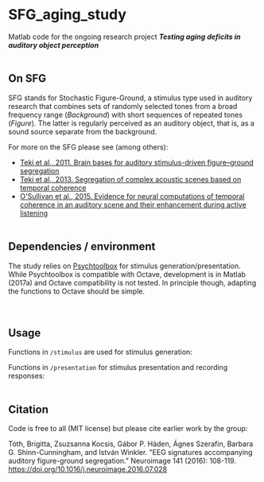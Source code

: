 # SFG_aging_study
Matlab code for the ongoing research project _**Testing aging deficits in auditory object perception**_ 
<br></br>
## On SFG
SFG stands for Stochastic Figure-Ground, a stimulus type used in auditory research that combines sets of randomly selected tones from a broad frequency range (*Background*) with short sequences of repeated tones (*Figure*). The latter is regularly perceived as an auditory object, that is, as a sound source separate from the background. 

For more on the SFG please see (among others):  
- [Teki et al., 2011. Brain bases for auditory stimulus-driven figure–ground segregation](https://www.jneurosci.org/content/jneuro/31/1/164.full.pdf)  
- [Teki et al., 2013. Segregation of complex acoustic scenes based on temporal coherence](https://elifesciences.org/articles/00699.pdf)  
- [O'Sullivan et al., 2015. Evidence for neural computations of temporal coherence in an auditory scene and their enhancement during active listening](https://www.jneurosci.org/content/jneuro/35/18/7256.full.pdf)
<br></br>
## Dependencies / environment
The study relies on [Psychtoolbox](https://psychtoolbox.org/) for stimulus generation/presentation. While Psychtoolbox is compatible with Octave, development is in Matlab (2017a) and Octave compatibility is not tested. In principle though, adapting the functions to Octave should be simple.   
<br></br>
## Usage
Functions in `/stimulus` are used for stimulus generation:

Functions in `/presentation` for stimulus presentation and recording responses:
<br></br>
## Citation
Code is free to all (MIT license) but please cite earlier work by the group:

Tóth, Brigitta, Zsuzsanna Kocsis, Gábor P. Háden, Ágnes Szerafin, Barbara G. Shinn-Cunningham, and István Winkler. "EEG signatures accompanying auditory figure-ground segregation." Neuroimage 141 (2016): 108-119. https://doi.org/10.1016/j.neuroimage.2016.07.028

